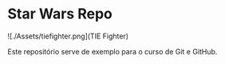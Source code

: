 # Star Wars Repo

![./Assets/tiefighter.png](TIE Fighter)

Este repositório serve de exemplo para o curso de Git e GitHub.
